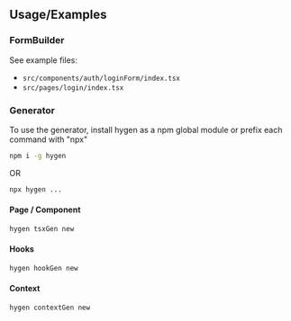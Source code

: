 
## Usage/Examples

### FormBuilder

See example files:

- `src/components/auth/loginForm/index.tsx`
- `src/pages/login/index.tsx`

### Generator

To use the generator, install hygen as a npm global module or prefix each command with "npx"

```bash
npm i -g hygen
```
OR
```bash
npx hygen ...
```

#### Page / Component

```bash
hygen tsxGen new
```

#### Hooks

```bash
hygen hookGen new
```

#### Context

```bash
hygen contextGen new
```